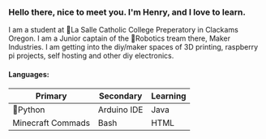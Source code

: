 
### Hello there, nice to meet you. I'm Henry, and I love to learn.

I am a student at 🏫La Salle Catholic College Preperatory in Clackams Oregon. I am a Junior captain of the 🤖Robotics tream there, Maker Industries. 
I am getting into the diy/maker spaces of 3D printing, raspberry pi projects, self hosting and other diy electronics.

#### Languages:
|Primary|Secondary|Learning|
|---|---|---|
|🐍Python  | Arduino IDE| Java|
|Minecraft Commads  | Bash | HTML|


<!--
**Hcech64/Hcech64** is a ✨ _special_ ✨ repository because its `README.md` (this file) appears on your GitHub profile.

Here are some ideas to get you started:

- 🔭 I’m currently working on ...
- 🌱 I’m currently learning ...
- 👯 I’m looking to collaborate on ...
- 🤔 I’m looking for help with ...
- 💬 Ask me about ...
- 📫 How to reach me: ...
- 😄 Pronouns: ...
- ⚡ Fun fact: ...
-->
